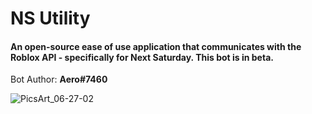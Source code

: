 # NS Utility
#### An open-source ease of use application that communicates with the Roblox API - specifically for Next Saturday. This bot is in beta.

Bot Author: **Aero#7460**

![PicsArt_06-27-02](https://user-images.githubusercontent.com/78659866/144722963-2b2d82f4-a608-472c-86dd-409f82e402c6.png)
